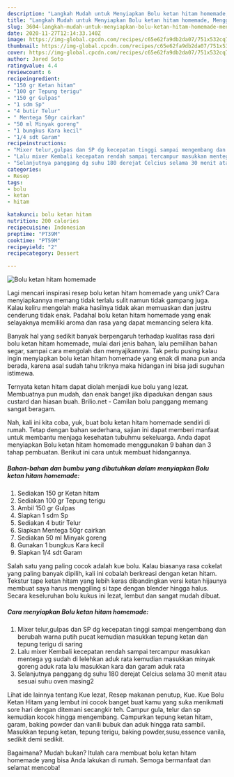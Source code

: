 ```yaml
---
description: "Langkah Mudah untuk Menyiapkan Bolu ketan hitam homemade, Menggugah Selera"
title: "Langkah Mudah untuk Menyiapkan Bolu ketan hitam homemade, Menggugah Selera"
slug: 3604-langkah-mudah-untuk-menyiapkan-bolu-ketan-hitam-homemade-menggugah-selera
date: 2020-11-27T12:14:33.140Z
image: https://img-global.cpcdn.com/recipes/c65e62fa9db2da07/751x532cq70/bolu-ketan-hitam-homemade-foto-resep-utama.jpg
thumbnail: https://img-global.cpcdn.com/recipes/c65e62fa9db2da07/751x532cq70/bolu-ketan-hitam-homemade-foto-resep-utama.jpg
cover: https://img-global.cpcdn.com/recipes/c65e62fa9db2da07/751x532cq70/bolu-ketan-hitam-homemade-foto-resep-utama.jpg
author: Jared Soto
ratingvalue: 4.4
reviewcount: 6
recipeingredient:
- "150 gr Ketan hitam"
- "100 gr Tepung terigu"
- "150 gr Gulpas"
- "1 sdm Sp"
- "4 butir Telur"
- " Mentega 50gr cairkan"
- "50 ml Minyak goreng"
- "1 bungkus Kara kecil"
- "1/4 sdt Garam"
recipeinstructions:
- "Mixer telur,gulpas dan SP dg kecepatan tinggi sampai mengembang dan berubah warna putih pucat kemudian masukkan tepung ketan dan tepung terigu di saring"
- "Lalu mixer Kembali kecepatan rendah sampai tercampur masukkan mentega yg sudah di lelehkan aduk rata kemudian masukkan minyak goreng aduk rata lalu masukkan kara dan garam aduk rata"
- "Selanjutnya panggang dg suhu 180 derejat Celcius selama 30 menit atau sesuai suhu oven masing2"
categories:
- Resep
tags:
- bolu
- ketan
- hitam

katakunci: bolu ketan hitam 
nutrition: 200 calories
recipecuisine: Indonesian
preptime: "PT39M"
cooktime: "PT59M"
recipeyield: "2"
recipecategory: Dessert

---
```



![Bolu ketan hitam homemade](https://img-global.cpcdn.com/recipes/c65e62fa9db2da07/751x532cq70/bolu-ketan-hitam-homemade-foto-resep-utama.jpg)

Lagi mencari inspirasi resep bolu ketan hitam homemade yang unik? Cara menyiapkannya memang tidak terlalu sulit namun tidak gampang juga. Kalau keliru mengolah maka hasilnya tidak akan memuaskan dan justru cenderung tidak enak. Padahal bolu ketan hitam homemade yang enak selayaknya memiliki aroma dan rasa yang dapat memancing selera kita.

Banyak hal yang sedikit banyak berpengaruh terhadap kualitas rasa dari bolu ketan hitam homemade, mulai dari jenis bahan, lalu pemilihan bahan segar, sampai cara mengolah dan menyajikannya. Tak perlu pusing kalau ingin menyiapkan bolu ketan hitam homemade yang enak di mana pun anda berada, karena asal sudah tahu triknya maka hidangan ini bisa jadi suguhan istimewa.

Ternyata ketan hitam dapat diolah menjadi kue bolu yang lezat. Membuatnya pun mudah, dan enak banget jika dipadukan dengan saus custard dan hiasan buah. Brilio.net - Camilan bolu panggang memang sangat beragam.


Nah, kali ini kita coba, yuk, buat bolu ketan hitam homemade sendiri di rumah. Tetap dengan bahan sederhana, sajian ini dapat memberi manfaat untuk membantu menjaga kesehatan tubuhmu sekeluarga. Anda dapat menyiapkan Bolu ketan hitam homemade menggunakan 9 bahan dan 3 tahap pembuatan. Berikut ini cara untuk membuat hidangannya.

<!--inarticleads1-->

##### Bahan-bahan dan bumbu yang dibutuhkan dalam menyiapkan Bolu ketan hitam homemade:

1. Sediakan 150 gr Ketan hitam
1. Sediakan 100 gr Tepung terigu
1. Ambil 150 gr Gulpas
1. Siapkan 1 sdm Sp
1. Sediakan 4 butir Telur
1. Siapkan  Mentega 50gr cairkan
1. Sediakan 50 ml Minyak goreng
1. Gunakan 1 bungkus Kara kecil
1. Siapkan 1/4 sdt Garam


Salah satu yang paling cocok adalah kue bolu. Kalau biasanya rasa cokelat yang paling banyak dipilih, kali ini cobalah berkreasi dengan ketan hitam. Tekstur tape ketan hitam yang lebih keras dibandingkan versi ketan hijaunya membuat saya harus menggiling si tape dengan blender hingga halus. Secara keseluruhan bolu kukus ini lezat, lembut dan sangat mudah dibuat. 

<!--inarticleads2-->

##### Cara menyiapkan Bolu ketan hitam homemade:

1. Mixer telur,gulpas dan SP dg kecepatan tinggi sampai mengembang dan berubah warna putih pucat kemudian masukkan tepung ketan dan tepung terigu di saring
1. Lalu mixer Kembali kecepatan rendah sampai tercampur masukkan mentega yg sudah di lelehkan aduk rata kemudian masukkan minyak goreng aduk rata lalu masukkan kara dan garam aduk rata
1. Selanjutnya panggang dg suhu 180 derejat Celcius selama 30 menit atau sesuai suhu oven masing2


Lihat ide lainnya tentang Kue lezat, Resep makanan penutup, Kue. Kue Bolu Ketan Hitam yang lembut ini cocok banget buat kamu yang suka menikmati sore hari dengan ditemani secangkir teh. Campur gula, telur dan sp kemudian kocok hingga mengembang. Campurkan tepung ketan hitam, garam, baking powder dan vanili bubuk dan aduk hingga rata sambil. Masukkan tepung ketan, tepung terigu, baking powder,susu,essence vanila, sedikit demi sedikit. 

Bagaimana? Mudah bukan? Itulah cara membuat bolu ketan hitam homemade yang bisa Anda lakukan di rumah. Semoga bermanfaat dan selamat mencoba!
